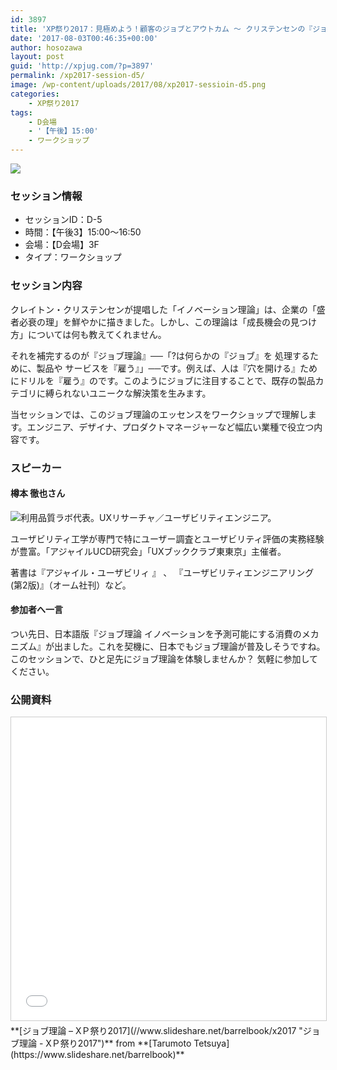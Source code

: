 ```yaml
---
id: 3897
title: 'XP祭り2017：見極めよう！顧客のジョブとアウトカム ～ クリステンセンの『ジョブ理論』とその実践 ～ (樽本 徹也さん)'
date: '2017-08-03T00:46:35+00:00'
author: hosozawa
layout: post
guid: 'http://xpjug.com/?p=3897'
permalink: /xp2017-session-d5/
image: /wp-content/uploads/2017/08/xp2017-sessioin-d5.png
categories:
    - XP祭り2017
tags:
    - D会場
    - '【午後】15:00'
    - ワークショップ
---
```


![](http://xpjug.com/wp-content/uploads/2017/08/xp2017-sessioin-d5.png)

### セッション情報

- セッションID：D-5
- 時間：【午後3】15:00～16:50
- 会場：【D会場】3F
- タイプ：ワークショップ

### セッション内容

クレイトン・クリステンセンが提唱した「イノベーション理論」は、企業の「盛者必衰の理」を鮮やかに描きました。しかし、この理論は「成長機会の見つけ方」については何も教えてくれません。

それを補完するのが『ジョブ理論』──「?は何らかの『ジョブ』を 処理するために、製品や サービスを『雇う』」──です。例えば、人は『穴を開ける』ためにドリルを『雇う』のです。このようにジョブに注目することで、既存の製品カテゴリに縛られないユニークな解決策を生みます。

当セッションでは、このジョブ理論のエッセンスをワークショップで理解します。エンジニア、デザイナ、プロダクトマネージャーなど幅広い業種で役立つ内容です。

### スピーカー

#### 樽本 徹也さん

![](http://xpjug.com/wp-content/uploads/2017/08/tarumoto-tetsuya.jpg)利用品質ラボ代表。UXリサーチャ／ユーザビリティエンジニア。

<wbr></wbr>ユーザビリティ工学が専門で特にユーザー調査とユーザビリティ評<wbr></wbr>価の実務経験が豊富。「アジャイルUCD研究会」「UXブックク<wbr></wbr>ラブ東東京」主催者。

著書は『アジャイル・ユーザビリィ 』 、 『ユーザビリティエンジニアリング(第2版)』（オーム社刊）な<wbr></wbr>ど。

#### 参加者へ一言

つい先日、日本語版『ジョブ理論 イノベーションを予測可能にする消費のメカニズム』が出ました。<wbr></wbr>これを契機に、日本でもジョブ理論が普及しそうですね。このセッ<wbr></wbr>ションで、ひと足先にジョブ理論を体験しませんか？ 気軽に参加してください。

### 公開資料

<iframe allowfullscreen="" frameborder="0" height="485" marginheight="0" marginwidth="0" scrolling="no" src="//www.slideshare.net/slideshow/embed_code/key/ryzaUViL9q1nfq" style="border:1px solid #CCC; border-width:1px; margin-bottom:5px; max-width: 100%;" width="595"> </iframe>

<div style="margin-bottom:5px">  **[ジョブ理論 – XＰ祭り2017](//www.slideshare.net/barrelbook/x2017 "ジョブ理論 - XＰ祭り2017")**  from **[Tarumoto Tetsuya](https://www.slideshare.net/barrelbook)** </div>